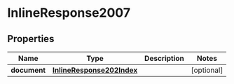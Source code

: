 
# InlineResponse2007

## Properties
Name | Type | Description | Notes
------------ | ------------- | ------------- | -------------
**document** | [**InlineResponse202Index**](InlineResponse202Index.md) |  |  [optional]



